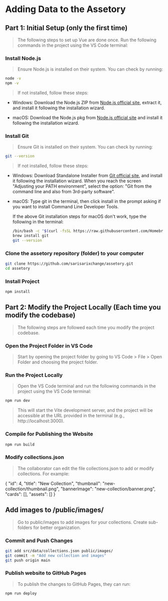 # Adding Data to the Assetory

## Part 1: Initial Setup (only the first time)

> The following steps to set up Vue are done once. Run the following commands in the project using the VS Code terminal:

### Install Node.js

> Ensure Node.js is installed on their system. You can check by running:

```sh
node -v
npm -v
```

> If not installed, follow these steps:

- Windows: Download the Node.js ZIP from [Node.js official site](https://nodejs.org/en/download), extract it, and install it following the installation wizard.

- macOS: Download the Node.js pkg from [Node.js official site](https://nodejs.org/en/download) and install it following the installation wizard.

### Install Git

> Ensure Git is installed on their system. You can check by running:

```sh
git --version
```

> If not installed, follow these steps:

- Windows: Download Standalone Installer from [Git official site](https://git-scm.com/downloads/win), and install it following the installation wizard. When you reach the screen "Adjusting your PATH environment", select the option: "Git from the command line and also from 3rd-party software".

- macOS: Type git in the terminal, then click install in the prompt asking if you want to install Command Line Developer Tools.

    If the above Git installation steps for macOS don't work, type the following in the terminal:

    ```sh
    /bin/bash -c "$(curl -fsSL https://raw.githubusercontent.com/Homebrew/install/HEAD/install.sh)"
    brew install git
    git --version
    ```

### Clone the assetory repository (folder) to your computer

```sh
git clone https://github.com/sarisarixchange/assetory.git
cd assetory
```

### Install Project

```sh
npm install
```

## Part 2: Modify the Project Locally (Each time you modify the codebase)

> The following steps are followed each time you modify the project codebase. 

### Open the Project Folder in VS Code

> Start by opening the project folder by going to VS Code > File > Open Folder and choosing the project folder. 

###  Run the Project Locally

> Open the VS Code terminal and run the following commands in the project using the VS Code terminal:

```sh
npm run dev
```

> This will start the Vite development server, and the project will be accessible at the URL provided in the terminal (e.g., http://localhost:3000).

### Compile for Publishing the Website

```sh
npm run build
```

### Modify collections.json

> The collaborator can edit the file collections.json to add or modify collections. For example:

{
  "id": 4,
  "title": "New Collection",
  "thumbnail": "new-collection/thumbnail.png",
  "bannerImage": "new-collection/banner.png",
  "cards": [],
  "assets": []
}

 ## Add images to /public/images/

> Go to public/images to add images for your collections. Create sub-folders for better organization.

### Commit and Push Changes

```sh
git add src/data/collections.json public/images/
git commit -m "Add new collection and images"
git push origin main
```

### Publish website to GitHub Pages

> To publish the changes to GitHub Pages, they can run:


```sh
npm run deploy
```